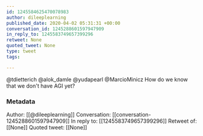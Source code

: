 ```yaml
---
id: 1245584625470078983
author: dileeplearning
published_date: 2020-04-02 05:31:31 +00:00
conversation_id: 1245288601597947909
in_reply_to: 1245583749657399296
retweet: None
quoted_tweet: None
type: tweet
tags:

---
```


@tdietterich @alok_damle @yudapearl @MarcioMinicz How do we know that we don't have AGI yet?

### Metadata

Author: [[@dileeplearning]]
Conversation: [[conversation-1245288601597947909]]
In reply to: [[1245583749657399296]]
Retweet of: [[None]]
Quoted tweet: [[None]]
